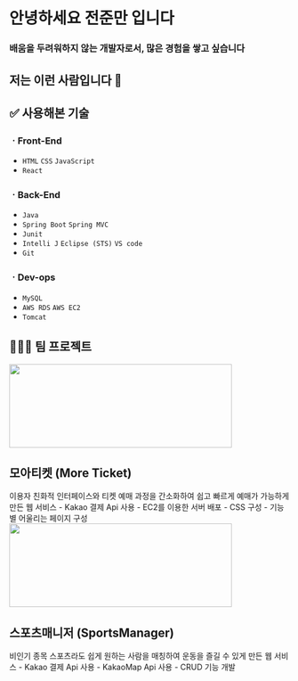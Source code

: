 # 안녕하세요 전준만 입니다

### 배움을 두려워하지 않는 개발자로서, 많은 경험을 쌓고 싶습니다

## 저는 이런 사람입니다 🙌



###

## ✅ 사용해본 기술

### ㆍFront-End

- `HTML` `CSS` `JavaScript`
- `React`

### ㆍBack-End

- `Java`
- `Spring Boot` `Spring MVC`
- `Junit`
- `Intelli J` `Eclipse (STS)` `VS code`
- `Git`

### ㆍDev-ops
- `MySQL`
- `AWS RDS` `AWS EC2`
- `Tomcat`

## 🧑‍🤝‍🧑 팀 프로젝트

<img src = "https://github.com/user-attachments/assets/d4836fa5-f9e5-4c01-9867-9072436f484f" width="400" height="150" >
<h2>모아티켓 (More Ticket)</h2>
이용자 친화적 인터페이스와 티켓 예매 과정을 간소화하여 쉽고 빠르게 예매가 가능하게 만든 웹 서비스
- Kakao 결제 Api 사용
- EC2를 이용한 서버 배포
- CSS 구성
- 기능별 어울리는 페이지 구성

<img src = "https://github.com/user-attachments/assets/f63df026-207d-4397-99be-c69be6531103" width="400" height="150" >
<h2>스포츠매니저 (SportsManager)</h2>
비인기 종목 스포츠라도 쉽게 원하는 사람을 매칭하여 운동을 즐길 수 있게 만든 웹 서비스
- Kakao 결제 Api 사용
- KakaoMap Api 사용
- CRUD 기능 개발
